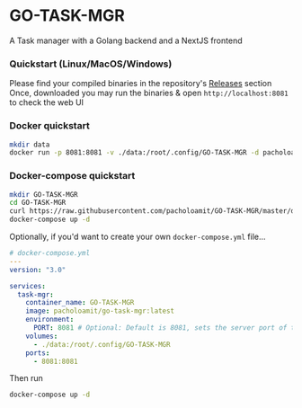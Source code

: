 # GO-TASK-MGR

A Task manager with a Golang backend and a NextJS frontend

### Quickstart (Linux/MacOS/Windows)

Please find your compiled binaries in the repository's [Releases](https://github.com/pacholoamit/GO-TASK-MGR/releases) section
Once, downloaded you may run the binaries & open `http://localhost:8081` to check the web UI

### Docker quickstart

```sh
mkdir data
docker run -p 8081:8081 -v ./data:/root/.config/GO-TASK-MGR -d pacholoamit/go-task-mgr:latest
```

### Docker-compose quickstart

```sh
mkdir GO-TASK-MGR
cd GO-TASK-MGR
curl https://raw.githubusercontent.com/pacholoamit/GO-TASK-MGR/master/docker-compose.yml >> docker-compose.yml
docker-compose up -d
```

Optionally, if you'd want to create your own `docker-compose.yml` file...

```yaml
# docker-compose.yml
---
version: "3.0"

services:
  task-mgr:
    container_name: GO-TASK-MGR
    image: pacholoamit/go-task-mgr:latest
    environment:
      PORT: 8081 # Optional: Default is 8081, sets the server port of the container.
    volumes:
      - ./data:/root/.config/GO-TASK-MGR
    ports:
      - 8081:8081
```

Then run

```bash
docker-compose up -d
```
